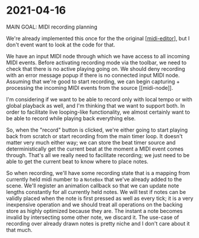 # 2021-04-16

MAIN GOAL: MIDI recording planning

We're already implemented this once for the the original [[midi-editor]], but I don't event want to look at the code for that.

We have an input MIDI node through which we have access to all incoming MIDI events.  Before activating recording mode via the toolbar, we need to check that there is no active playing going on.  We should deny recording with an error message popup if there is no connected input MIDI node.  Assuming that we're good to start recording, we can begin capturing + processing the incoming MIDI events from the source [[midi-node]].

I'm considering if we want to be able to record only with local tempo or with global playback as well, and I'm thinking that we want to support both.  In order to facilitate live looping-like functionality, we almost certainly want to be able to record while playing back everything else.

So, when the "record" button is clicked, we're either going to start playing back from scratch or start recording from the main timer loop.  It doesn't matter very much either way; we can store the beat timer source and deterministically get the current beat at the moment a MIDI event comes through.  That's all we really need to facilitate recording; we just need to be able to get the current beat to know where to place notes.

So when recording, we'll have some recording state that is a mapping from currently held midi number to a `NoteBox` that we've already added to the scene.  We'll register an animation callback so that we can update note lengths constantly for all currently held notes.  We will test if notes can be validly placed when the note is first pressed as well as every tick; it is a very inexpensive operation and we should treat all operations on the backing store as highly optimized because they are.  The instant a note becomes invalid by intersecting some other note, we discard it.  The use-case of recording over already drawn notes is pretty niche and I don't care about it that much.

[//begin]: # "Autogenerated link references for markdown compatibility"
[midi-editor]: midi-editor "midi-editor"
[//end]: # "Autogenerated link references"
